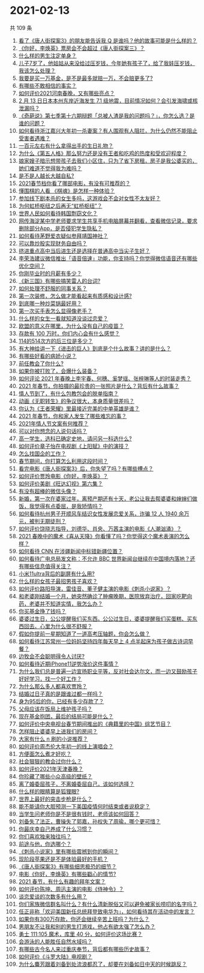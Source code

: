 # 2021-02-13

共 109 条

<!-- BEGIN -->
<!-- 最后更新时间 Sat Feb 13 2021 23:01:19 GMT+0800 (CST) -->

1. [看了《唐人街探案3》的朋友能告诉我 Q
   是谁吗？他的故事可能是什么样的？](https://www.zhihu.com/question/367940284)
2. [《你好，李焕英》票房会不会超过《唐人街探案三》？](https://www.zhihu.com/question/439176115)
3. [什么样的男生注定单身？](https://www.zhihu.com/question/313121547)
4. [儿子7岁了，他姑姑从来没给过压岁钱，今年她有孩子了，给了我娃压岁钱，我该怎么处理？](https://www.zhihu.com/question/367936343)
5. [我要是买一万基金，是不是最多就赔一万，不会赔更多了?](https://www.zhihu.com/question/443436674)
6. [有哪些不敢相信的事实？](https://www.zhihu.com/question/305784560)
7. [如何评价2021河南春晚，又有哪些亮点？](https://www.zhihu.com/question/444060916)
8. [2 月 13 日日本本州东岸近海发生 7.1
   级地震，目前情况如何？会引发海啸或核泄漏吗？](https://www.zhihu.com/question/444280313)
9. [《奇葩说》第七季第十六期辩题「总被人渣是我的问题吗？」，你怎么选？是谁的问题？](https://www.zhihu.com/question/444210166)
10. [如何看待浙江嘉兴大年初一杀妻案？有人围观有人阻拦，为什么仍然不能阻止受害者遇难？](https://www.zhihu.com/question/444115646)
11. [一百元左右有什么拿得出手的生日礼物？](https://www.zhihu.com/question/333123808)
12. [为什么《第五人格》那么努力还是没有王者和吃鸡的热度和受欢迎程度？](https://www.zhihu.com/question/443133445)
13. [娘家嫂子暗示想带孩子去我们小区住，只为了省下房租，房子是我公婆买的，她们难道不觉得我为难吗？](https://www.zhihu.com/question/435567727)
14. [是不是人越长大越自私?](https://www.zhihu.com/question/441223405)
15. [2021春节档你看了哪部电影，有没有可推荐的？](https://www.zhihu.com/question/444038646)
16. [懂围棋的人看 《棋魂》是怎样一种体验？](https://www.zhihu.com/question/35990525)
17. [参加线下剧本杀的女生多吗，这游戏会不会对女性不太友好？](https://www.zhihu.com/question/427716899)
18. [为何虹桥枢纽之后再无“虹桥枢纽”？](https://www.zhihu.com/question/51229640)
19. [世界人民如何看待韩国剽窃文化？](https://www.zhihu.com/question/267791138)
20. [网传海淀某中学老师要求学生共享手机电脑屏幕并翻看，查看微信记录，要求删除部分App，是否侵犯学生隐私？](https://www.zhihu.com/question/444116899)
21. [如何看待茅野爱衣疑似参拜靖国神社？](https://www.zhihu.com/question/444206340)
22. [可以靠炒股实现财务自由吗？](https://www.zhihu.com/question/443848749)
23. [挤进重点高中当后进生还是选择在普通高中当尖子生好？](https://www.zhihu.com/question/443478020)
24. [李荣浩建议微信推出「语音倍速」功能，你支持吗？你觉得微信语音还有哪些优化空间？](https://www.zhihu.com/question/444270906)
25. [你刚毕业时的月薪有多少？](https://www.zhihu.com/question/376954099)
26. [《新三国》有哪些搞笑雷人的台词?](https://www.zhihu.com/question/440642871)
27. [如何处理不舒服的同事关系？](https://www.zhihu.com/question/48131824)
28. [第一次装修，怎么做才能看起来有质感和设计感?](https://www.zhihu.com/question/443761883)
29. [到底哪一种炒菜锅最好用？](https://www.zhihu.com/question/33413700)
30. [第一次买手表怎么显得像老手？](https://www.zhihu.com/question/443740989)
31. [什么样的女生一看就知道没谈过恋爱？](https://www.zhihu.com/question/41251486)
32. [欧盟的意义在哪里，为什么没有自己的疫苗？](https://www.zhihu.com/question/443258181)
33. [存款有 100 万时，你们内心会有什么感觉？](https://www.zhihu.com/question/435393939)
34. [114的514次方的后三位是多少？](https://www.zhihu.com/question/443918127)
35. [有大神给讲一下《进击的巨人》到底是个什么故事？讲的是什么？](https://www.zhihu.com/question/59889547)
36. [有哪些好看的病娇小说？](https://www.zhihu.com/question/326205083)
37. [前任教会了你什么?](https://www.zhihu.com/question/321914156)
38. [如果你被打败了，会爆什么装备？](https://www.zhihu.com/question/435387545)
39. [如何评论 2021
    年春晚上李宇春、何穗、奚梦瑶、张梓琳等人的时装走秀？](https://www.zhihu.com/question/443978501)
40. [2021
    年春节，你拍摄的最珍贵的一张照片是什么？背后有什么故事？](https://www.zhihu.com/question/444196299)
41. [情人节到了，有什么包教包会的脱单指南？](https://www.zhihu.com/question/443924582)
42. [动画《无职转生》的争议很大，本身质量很差吗？](https://www.zhihu.com/question/441098035)
43. [你认为《王者荣耀》里最接近完美的中单英雄是谁？](https://www.zhihu.com/question/441413465)
44. [2021 年春节，你和家人发生了哪些难忘的事？](https://www.zhihu.com/question/443338612)
45. [2021年情人节文案有何推荐？](https://www.zhihu.com/question/442635614)
46. [可以对你想念的人说句话吗？](https://www.zhihu.com/question/442898815)
47. [高一学生，选科已确定史地，请问另一科选什么?](https://www.zhihu.com/question/443333974)
48. [如何评价章子怡在电视剧《上阳赋》中的演技？](https://www.zhihu.com/question/438453158)
49. [怎么找国企的工作？](https://www.zhihu.com/question/287580085)
50. [春节期间，你打算怎么利用这段时间？](https://www.zhihu.com/question/442296246)
51. [看完电影《唐人街探案3》后，你失望了吗？有哪些槽点？](https://www.zhihu.com/question/442574355)
52. [如何评价贾玲电影《你好，李焕英》？](https://www.zhihu.com/question/350520117)
53. [如何评价美剧《旺达幻视》第六集？](https://www.zhihu.com/question/444083641)
54. [有没有超棒的微信头像？](https://www.zhihu.com/question/432712007)
55. [新婚，第一次在婆家过年，离预产期还有十天，老公让我去帮婆婆和婶婶们做饭，我觉得有点委屈，是我矫情吗？](https://www.zhihu.com/question/444053926)
56. [如何看待杭州男子开顺风车结识女性发展恋爱关系，诈骗 12 人 1940
    余万元，被判无期徒刑？](https://www.zhihu.com/question/443917776)
57. [如何评价饶晓志指导，刘德华、肖央、万茜主演的电影《人潮汹涌》？](https://www.zhihu.com/question/443661027)
58. [2021
    春晚中的魔术《喜从天降》你看懂了吗？你觉得这个魔术表演的怎么样？](https://www.zhihu.com/question/444004747)
59. [如何看待 CNN 在涉疆新闻中标错新疆位置？](https://www.zhihu.com/question/444080996)
60. [如何看待广电总局发文称：不允许 BBC
    世界新闻台继续在中国境内落地？还有哪些信息值得关注？](https://www.zhihu.com/question/444040251)
61. [小米11ultra背后的副屏有什么用?](https://www.zhihu.com/question/444063750)
62. [什么样的女孩子最招男孩子喜欢？](https://www.zhihu.com/question/356308668)
63. [如何评价路阳导演，雷佳音、董子健主演的电影《刺杀小说家》？](https://www.zhihu.com/question/442322197)
64. [和老婆刚结婚一个月，她突然确诊了肿瘤晚期，医院放弃治疗，回家吃靶向药，老婆并不知道实情，我怎么办？](https://www.zhihu.com/question/443414127)
65. [你买基金挣了钱吗？](https://www.zhihu.com/question/410574473)
66. [婆婆过生日，公公提醒我们买东西。公公过生日，婆婆提醒我们买蛋糕、买东西回去。心里为什么很不舒服？](https://www.zhihu.com/question/308825931)
67. [假如你提前一星期知道了一道高考压轴题，你会怎么做？](https://www.zhihu.com/question/441336497)
68. [如何看待江苏常州一位妈妈坚持四年每天早上 4
    点半起床为孩子做古诗词早餐？](https://www.zhihu.com/question/443470170)
69. [边牧会不会聪明得令人讨厌?](https://www.zhihu.com/question/393601336)
70. [如何看待近期iPhone11逆势涨价这件事情？](https://www.zhihu.com/question/439628528)
71. [为什么我们总是普遍一边宣扬职业平等，反对社会达尔文，而一边又鼓励孩子好好学习，找一个好工作？](https://www.zhihu.com/question/443552685)
72. [为什么那么多人都喜欢贾玲？](https://www.zhihu.com/question/318141683)
73. [结婚过日子真的是跟谁过都一样吗？](https://www.zhihu.com/question/434106172)
74. [身为95后的你，已经有多少存款了？](https://www.zhihu.com/question/394458863)
75. [父母应该在饭局上维护孩子吗？](https://www.zhihu.com/question/419829368)
76. [现在基金抱团，最后的结局可能是什么？](https://www.zhihu.com/question/438846560)
77. [如何评价中央电视台春节期间推出的《典籍里的中国》综艺节目？](https://www.zhihu.com/question/444106315)
78. [怎样阻止婆婆早上进我们的房间？](https://www.zhihu.com/question/397638274)
79. [大家有什么 n 刷的小说推荐？](https://www.zhihu.com/question/375441680)
80. [如何评价周杰伦大年初一的线上演唱会？](https://www.zhihu.com/question/444107810)
81. [方便面怎么煮才好吃？](https://www.zhihu.com/question/286332661)
82. [社会狠狠的教会过你什么？](https://www.zhihu.com/question/431538148)
83. [如何评价2021年天津春晚？](https://www.zhihu.com/question/443858013)
84. [你珍藏了哪些小众高级的壁纸？](https://www.zhihu.com/question/434424393)
85. [离了婚委屈孩子，不离婚委屈自己，该如何选择？](https://www.zhihu.com/question/439000359)
86. [什么样的眼睛算是狐狸眼?](https://www.zhihu.com/question/299923465)
87. [世界上最好的突击步枪是什么？](https://www.zhihu.com/question/443302547)
88. [能不能请你大胆预测一下美国疫情何时结束或者说稳定？](https://www.zhihu.com/question/440957753)
89. [当学生问老师你是不是很有钱时，老师该如何回答？](https://www.zhihu.com/question/438305748)
90. [刘备失了法正，曹操失了郭嘉，孙权失了周瑜，哪个更可惜？](https://www.zhihu.com/question/443610265)
91. [你最庆幸自己养成了什么习惯？](https://www.zhihu.com/question/393200731)
92. [你们喜欢独来独往吗？](https://www.zhihu.com/question/439761145)
93. [前途与他，你选哪个？](https://www.zhihu.com/question/441190417)
94. [《刺杀小说家》里有哪些震撼到你的瞬间？](https://www.zhihu.com/question/315928062)
95. [现阶段苹果还是不是体验最好的手机？](https://www.zhihu.com/question/321893207)
96. [《唐人街探案3》有哪些细思极恐的细节？](https://www.zhihu.com/question/363568432)
97. [电影《你好，李焕英》有哪些戳心的情节?](https://www.zhihu.com/question/443415227)
98. [2021 春节，有什么有趣的拜年文案？](https://www.zhihu.com/question/443795727)
99. [如何评价陈坤、周迅主演的电影《侍神令》？](https://www.zhihu.com/question/436887810)
100. [谈恋爱谈的次数多有什么用？](https://www.zhihu.com/question/334622048)
101. [你们家族微信群名叫什么？有什么清新脱俗又可以避免被家长唠叨的名字吗？](https://www.zhihu.com/question/443937583)
102. [任正非称「欢迎美国新任总统拜登致电华为」，如何看待其在活动中的发言？](https://www.zhihu.com/question/443750066)
103. [如果你有300万存款，你还会继续辛苦上班吗？为什么？](https://www.zhihu.com/question/426065915)
104. [男朋友不让我和别的男生打游戏，他占有欲太强了怎么办？](https://www.zhihu.com/question/407902269)
105. [勇士 111:105 魔术，库里 40 分，如何评价这场比赛？](https://www.zhihu.com/question/444046579)
106. [会游泳的人能胜任自然水域吗？](https://www.zhihu.com/question/308185916)
107. [有哪些古今名人来过重庆奉节，背后都有哪些历史故事？](https://www.zhihu.com/question/444040639)
108. [如何评价《斗罗大陆》电视剧？](https://www.zhihu.com/question/318906674)
109. [为什么麋芳跟着刘备到处流浪都忍了，却要在刘备如日中天的时候跳反？](https://www.zhihu.com/question/48173294)

<!-- END -->

